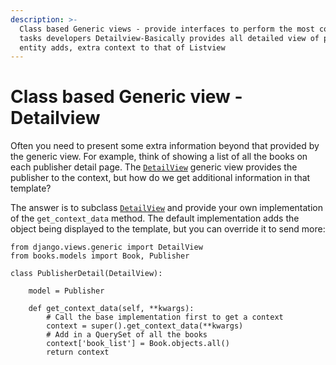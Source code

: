 ```yaml
---
description: >-
  Class based Generic views - provide interfaces to perform the most common
  tasks developers Detailview-Basically provides all detailed view of particular
  entity adds, extra context to that of Listview
---
```


# Class based Generic view - Detailview

Often you need to present some extra information beyond that provided by the generic view. For example, think of showing a list of all the books on each publisher detail page. The [`DetailView`](https://docs.djangoproject.com/en/3.0/ref/class-based-views/generic-display/#django.views.generic.detail.DetailView) generic view provides the publisher to the context, but how do we get additional information in that template?

The answer is to subclass [`DetailView`](https://docs.djangoproject.com/en/3.0/ref/class-based-views/generic-display/#django.views.generic.detail.DetailView) and provide your own implementation of the `get_context_data` method. The default implementation adds the object being displayed to the template, but you can override it to send more:

```text
from django.views.generic import DetailView
from books.models import Book, Publisher

class PublisherDetail(DetailView):

    model = Publisher

    def get_context_data(self, **kwargs):
        # Call the base implementation first to get a context
        context = super().get_context_data(**kwargs)
        # Add in a QuerySet of all the books
        context['book_list'] = Book.objects.all()
        return context
```

